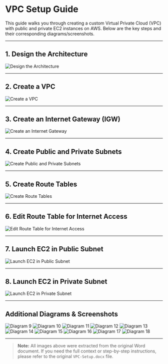 # VPC Setup Guide

This guide walks you through creating a custom Virtual Private Cloud (VPC) with public and private EC2 instances on AWS. Below are the key steps and their corresponding diagrams/screenshots.

---

## 1. Design the Architecture

![Design the Architecture](VPC-SETUP-IMAGES/word/media/image1.png)

---

## 2. Create a VPC

![Create a VPC](VPC-SETUP-IMAGES/word/media/image2.png)

---

## 3. Create an Internet Gateway (IGW)

![Create an Internet Gateway](VPC-SETUP-IMAGES/word/media/image3.png)

---

## 4. Create Public and Private Subnets

![Create Public and Private Subnets](VPC-SETUP-IMAGES/word/media/image4.png)

---

## 5. Create Route Tables

![Create Route Tables](VPC-SETUP-IMAGES/word/media/image5.png)

---

## 6. Edit Route Table for Internet Access

![Edit Route Table for Internet Access](VPC-SETUP-IMAGES/word/media/image6.png)

---

## 7. Launch EC2 in Public Subnet

![Launch EC2 in Public Subnet](VPC-SETUP-IMAGES/word/media/image7.png)

---

## 8. Launch EC2 in Private Subnet

![Launch EC2 in Private Subnet](VPC-SETUP-IMAGES/word/media/image8.png)

---

## Additional Diagrams & Screenshots

![Diagram 9](VPC-SETUP-IMAGES/word/media/image9.png)
![Diagram 10](VPC-SETUP-IMAGES/word/media/image10.png)
![Diagram 11](VPC-SETUP-IMAGES/word/media/image11.png)
![Diagram 12](VPC-SETUP-IMAGES/word/media/image12.png)
![Diagram 13](VPC-SETUP-IMAGES/word/media/image13.png)
![Diagram 14](VPC-SETUP-IMAGES/word/media/image14.png)
![Diagram 15](VPC-SETUP-IMAGES/word/media/image15.png)
![Diagram 16](VPC-SETUP-IMAGES/word/media/image16.png)
![Diagram 17](VPC-SETUP-IMAGES/word/media/image17.png)
![Diagram 18](VPC-SETUP-IMAGES/word/media/image18.png)


---

> **Note:** All images above were extracted from the original Word document. If you need the full context or step-by-step instructions, please refer to the original `VPC-Setup.docx` file. 